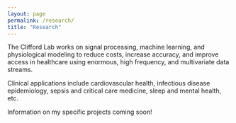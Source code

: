 ```yaml
---
layout: page
permalink: /research/
title: "Research"
---
```


The Clifford Lab works on signal processing, machine learning, and physiological modeling to reduce costs, increase accuracy, and improve access in healthcare using enormous, high frequency, and multivariate data streams.

Clinical applications include cardiovascular health, infectious disease epidemiology, sepsis and critical care medicine, sleep and mental health, etc.

Information on my specific projects coming soon!
